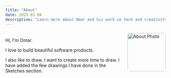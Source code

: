 ```yaml
---
title: "About"
date: 2025-01-04
description: "Learn more about Omar and his work in tech and creativity."
---
```


<div style="overflow: hidden; margin: 20px 0; max-width: 100%;">
  <img id="about-page-image" src="/uploads/photo-1756982392181.jpg" alt="About Photo" style="float: right !important; width: 120px !important; height: 120px !important; object-fit: cover !important; border-radius: 8px !important; margin-left: 20px !important; margin-bottom: 10px !important; clear: right !important; display: inline-block !important;">
  
  <p>Hi, I'm Omar.</p>
  
  <p>I love to build beautiful software products.</p>
  
  <p>I also like to draw. I want to create more time to draw. I have added the few drawings I have done in the Sketches section.</p>
</div>


